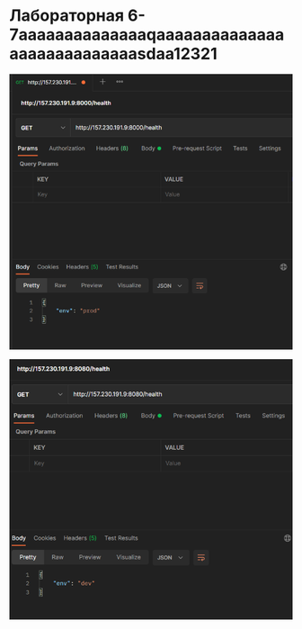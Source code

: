 # Лабораторная 6-7aaaaaaaaaaaaaaqaaaaaaaaaaaaaaaaaaaaaaaaaaaasdaa12321

![](img/1.PNG)

![](img/2.PNG)

